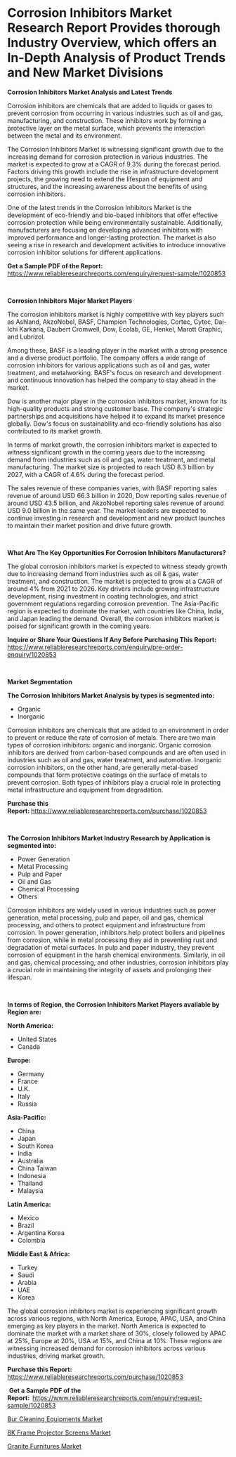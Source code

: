 <p><h1>Corrosion Inhibitors Market Research Report Provides thorough Industry Overview, which offers an In-Depth Analysis of Product Trends and New Market Divisions</h1></p><p><strong>Corrosion Inhibitors Market Analysis and Latest Trends</strong></p>
<p><p>Corrosion inhibitors are chemicals that are added to liquids or gases to prevent corrosion from occurring in various industries such as oil and gas, manufacturing, and construction. These inhibitors work by forming a protective layer on the metal surface, which prevents the interaction between the metal and its environment.</p><p>The Corrosion Inhibitors Market is witnessing significant growth due to the increasing demand for corrosion protection in various industries. The market is expected to grow at a CAGR of 9.3% during the forecast period. Factors driving this growth include the rise in infrastructure development projects, the growing need to extend the lifespan of equipment and structures, and the increasing awareness about the benefits of using corrosion inhibitors.</p><p>One of the latest trends in the Corrosion Inhibitors Market is the development of eco-friendly and bio-based inhibitors that offer effective corrosion protection while being environmentally sustainable. Additionally, manufacturers are focusing on developing advanced inhibitors with improved performance and longer-lasting protection. The market is also seeing a rise in research and development activities to introduce innovative corrosion inhibitor solutions for different applications.</p></p>
<p><strong>Get a Sample PDF of the Report:&nbsp;</strong> <a href="https://www.reliableresearchreports.com/enquiry/request-sample/1020853">https://www.reliableresearchreports.com/enquiry/request-sample/1020853</a></p>
<p>&nbsp;</p>
<p><strong>Corrosion Inhibitors Major Market Players</strong></p>
<p><p>The corrosion inhibitors market is highly competitive with key players such as Ashland, AkzoNobel, BASF, Champion Technologies, Cortec, Cytec, Dai-Ichi Karkaria, Daubert Cromwell, Dow, Ecolab, GE, Henkel, Marott Graphic, and Lubrizol. </p><p>Among these, BASF is a leading player in the market with a strong presence and a diverse product portfolio. The company offers a wide range of corrosion inhibitors for various applications such as oil and gas, water treatment, and metalworking. BASF's focus on research and development and continuous innovation has helped the company to stay ahead in the market.</p><p>Dow is another major player in the corrosion inhibitors market, known for its high-quality products and strong customer base. The company's strategic partnerships and acquisitions have helped it to expand its market presence globally. Dow's focus on sustainability and eco-friendly solutions has also contributed to its market growth.</p><p>In terms of market growth, the corrosion inhibitors market is expected to witness significant growth in the coming years due to the increasing demand from industries such as oil and gas, water treatment, and metal manufacturing. The market size is projected to reach USD 8.3 billion by 2027, with a CAGR of 4.6% during the forecast period.</p><p>The sales revenue of these companies varies, with BASF reporting sales revenue of around USD 66.3 billion in 2020, Dow reporting sales revenue of around USD 43.5 billion, and AkzoNobel reporting sales revenue of around USD 9.0 billion in the same year. The market leaders are expected to continue investing in research and development and new product launches to maintain their market position and drive future growth.</p></p>
<p>&nbsp;</p>
<p><strong>What Are The Key Opportunities For Corrosion Inhibitors Manufacturers?</strong></p>
<p><p>The global corrosion inhibitors market is expected to witness steady growth due to increasing demand from industries such as oil & gas, water treatment, and construction. The market is projected to grow at a CAGR of around 4% from 2021 to 2026. Key drivers include growing infrastructure development, rising investment in coating technologies, and strict government regulations regarding corrosion prevention. The Asia-Pacific region is expected to dominate the market, with countries like China, India, and Japan leading the demand. Overall, the corrosion inhibitors market is poised for significant growth in the coming years.</p></p>
<p><strong>Inquire or Share Your Questions If Any Before Purchasing This Report:</strong> <a href="https://www.reliableresearchreports.com/enquiry/pre-order-enquiry/1020853">https://www.reliableresearchreports.com/enquiry/pre-order-enquiry/1020853</a></p>
<p>&nbsp;</p>
<p><strong>Market Segmentation</strong></p>
<p><strong>The Corrosion Inhibitors Market Analysis by types is segmented into:</strong></p>
<p><ul><li>Organic</li><li>Inorganic</li></ul></p>
<p><p>Corrosion inhibitors are chemicals that are added to an environment in order to prevent or reduce the rate of corrosion of metals. There are two main types of corrosion inhibitors: organic and inorganic. Organic corrosion inhibitors are derived from carbon-based compounds and are often used in industries such as oil and gas, water treatment, and automotive. Inorganic corrosion inhibitors, on the other hand, are generally metal-based compounds that form protective coatings on the surface of metals to prevent corrosion. Both types of inhibitors play a crucial role in protecting metal infrastructure and equipment from degradation.</p></p>
<p><strong>Purchase this Report:&nbsp;</strong><a href="https://www.reliableresearchreports.com/purchase/1020853">https://www.reliableresearchreports.com/purchase/1020853</a></p>
<p>&nbsp;</p>
<p><strong>The Corrosion Inhibitors Market Industry Research by Application is segmented into:</strong></p>
<p><ul><li>Power Generation</li><li>Metal Processing</li><li>Pulp and Paper</li><li>Oil and Gas</li><li>Chemical Processing</li><li>Others</li></ul></p>
<p><p>Corrosion inhibitors are widely used in various industries such as power generation, metal processing, pulp and paper, oil and gas, chemical processing, and others to protect equipment and infrastructure from corrosion. In power generation, inhibitors help protect boilers and pipelines from corrosion, while in metal processing they aid in preventing rust and degradation of metal surfaces. In pulp and paper industry, they prevent corrosion of equipment in the harsh chemical environments. Similarly, in oil and gas, chemical processing, and other industries, corrosion inhibitors play a crucial role in maintaining the integrity of assets and prolonging their lifespan.</p></p>
<p>&nbsp;</p>
<p><strong>In terms of Region, the Corrosion Inhibitors Market Players available by Region are:</strong></p>
<p>
    <p> <strong> North America: </strong>
        <ul>
            <li>United States</li>
            <li>Canada</li>
        </ul>
        </p> 
    <p> <strong> Europe: </strong>
        <ul>
            <li>Germany</li>
            <li>France</li>
            <li>U.K.</li>
            <li>Italy</li>
            <li>Russia</li>
        </ul>
        </p> 
    <p> <strong> Asia-Pacific: </strong>
        <ul>
            <li>China</li>
            <li>Japan</li>
            <li>South Korea</li>
            <li>India</li>
            <li>Australia</li>
            <li>China Taiwan</li>
            <li>Indonesia</li>
            <li>Thailand</li>
            <li>Malaysia</li>
        </ul>
        </p> 
    <p> <strong> Latin America: </strong>
        <ul>
            <li>Mexico</li>
            <li>Brazil</li>
            <li>Argentina Korea</li>
            <li>Colombia</li>
        </ul>
        </p> 
    <p> <strong> Middle East & Africa: </strong>
        <ul>
            <li>Turkey</li>
            <li>Saudi</li>
            <li>Arabia</li>
            <li>UAE</li>
            <li>Korea</li>
        </ul>
    </p>
    </p>
<p><p>The global corrosion inhibitors market is experiencing significant growth across various regions, with North America, Europe, APAC, USA, and China emerging as key players in the market. North America is expected to dominate the market with a market share of 30%, closely followed by APAC at 25%, Europe at 20%, USA at 15%, and China at 10%. These regions are witnessing increased demand for corrosion inhibitors across various industries, driving market growth.</p></p>
<p><strong>Purchase this Report: </strong><a href="https://www.reliableresearchreports.com/purchase/1020853">https://www.reliableresearchreports.com/purchase/1020853</a></p>
<p>&nbsp;<strong>Get a Sample PDF of the Report:&nbsp;&nbsp;</strong><a href="https://www.reliableresearchreports.com/enquiry/request-sample/1020853">https://www.reliableresearchreports.com/enquiry/request-sample/1020853</a></p>
<p><strong></strong></p>
<p><p><a href="https://view.publitas.com/reportprime-1/bur-cleaning-equipments-market-research-report-provides-thorough-industry-overview-which-offers-an-in-depth-analysis-of-product-trends-and-new-market-divisions/">Bur Cleaning Equipments Market</a></p><p><a href="https://view.publitas.com/reportprime-1/8k-frame-projector-screens-market-research-report-the-key-to-successful-business-strategy-forecasted-for-period-from-2023-2030/">8K Frame Projector Screens Market</a></p><p><a href="https://view.publitas.com/reportprime-1/granite-furnitures-market-size-growth-and-forecast-from-2023-2030/">Granite Furnitures Market</a></p></p>